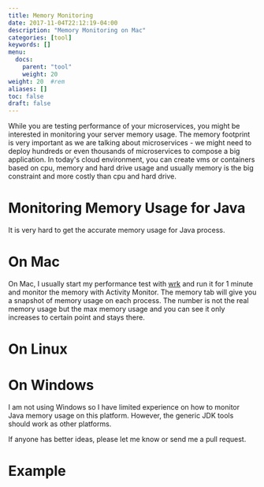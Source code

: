 ```yaml
---
title: Memory Monitoring
date: 2017-11-04T22:12:19-04:00
description: "Memory Monitoring on Mac"
categories: [tool]
keywords: []
menu:
  docs:
    parent: "tool"
    weight: 20
weight: 20	#rem
aliases: []
toc: false
draft: false
---
```



While you are testing performance of your microservices, you might be interested in
monitoring your server memory usage. The memory footprint is very important as we
are talking about microservices - we might need to deploy hundreds or even thousands
of microservices to compose a big application. In today's cloud environment, you can
create vms or containers based on cpu, memory and hard drive usage and usually memory
is the big constraint and more costly than cpu and hard drive. 

# Monitoring Memory Usage for Java

It is very hard to get the accurate memory usage for Java process. 


# On Mac

On Mac, I usually start my performance test with [wrk]() and run it for 1 minute and
monitor the memory with Activity Monitor. The memory tab will give you a snapshot of
memory usage on each process. The number is not the real memory usage but the max
memory usage and you can see it only increases to certain point and stays there.


# On Linux


# On Windows

I am not using Windows so I have limited experience on how to monitor Java memory usage
on this platform. However, the generic JDK tools should work as other platforms. 

If anyone has better ideas, please let me know or send me a pull request. 


# Example





